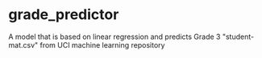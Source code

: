 # grade_predictor
A model that is based on linear regression and predicts Grade 3 "student-mat.csv" from UCI machine learning repository
